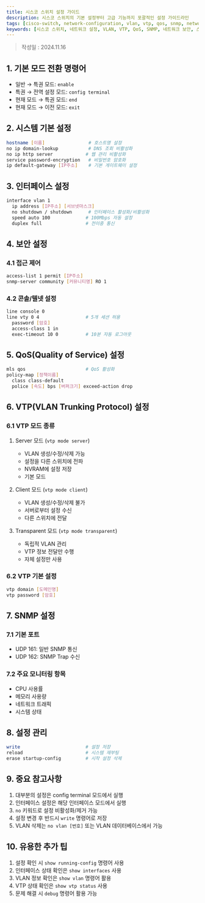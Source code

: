 ```yaml
---
title: 시스코 스위치 설정 가이드
description: 시스코 스위치의 기본 설정부터 고급 기능까지 포괄적인 설정 가이드라인
tags: [cisco-switch, network-configuration, vlan, vtp, qos, snmp, network-security, switch-management]
keywords: [시스코 스위치, 네트워크 설정, VLAN, VTP, QoS, SNMP, 네트워크 보안, 스위치 관리, CLI 명령어]
---
```


> 작성일 : 2024.11.16

## 1. 기본 모드 전환 명령어

- 일반 → 특권 모드: `enable`
- 특권 → 전역 설정 모드: `config terminal`
- 현재 모드 → 특권 모드: `end`
- 현재 모드 → 이전 모드: `exit`

## 2. 시스템 기본 설정

```bash
hostname [이름]                # 호스트명 설정
no ip domain-lookup           # DNS 조회 비활성화
no ip http server            # 웹 관리 비활성화
service password-encryption   # 비밀번호 암호화
ip default-gateway [IP주소]    # 기본 게이트웨이 설정
```

## 3. 인터페이스 설정

```bash
interface vlan 1
  ip address [IP주소] [서브넷마스크]
  no shutdown / shutdown      # 인터페이스 활성화/비활성화
  speed auto 100             # 100Mbps 자동 설정
  duplex full                # 전이중 통신
```

## 4. 보안 설정

### 4.1 접근 제어

```bash
access-list 1 permit [IP주소]
snmp-server community [커뮤니티명] RO 1
```

### 4.2 콘솔/텔넷 설정

```bash
line console 0
line vty 0 4                 # 5개 세션 허용
  password [암호]
  access-class 1 in
  exec-timeout 10 0          # 10분 자동 로그아웃
```

## 5. QoS(Quality of Service) 설정

```bash
mls qos                      # QoS 활성화
policy-map [정책이름]
  class class-default
  police [속도] bps [버퍼크기] exceed-action drop
```

## 6. VTP(VLAN Trunking Protocol) 설정

### 6.1 VTP 모드 종류

1. Server 모드 (`vtp mode server`)

   - VLAN 생성/수정/삭제 가능
   - 설정을 다른 스위치에 전파
   - NVRAM에 설정 저장
   - 기본 모드

2. Client 모드 (`vtp mode client`)

   - VLAN 생성/수정/삭제 불가
   - 서버로부터 설정 수신
   - 다른 스위치에 전달

3. Transparent 모드 (`vtp mode transparent`)
   - 독립적 VLAN 관리
   - VTP 정보 전달만 수행
   - 자체 설정만 사용

### 6.2 VTP 기본 설정

```bash
vtp domain [도메인명]
vtp password [암호]
```

## 7. SNMP 설정

### 7.1 기본 포트

- UDP 161: 일반 SNMP 통신
- UDP 162: SNMP Trap 수신

### 7.2 주요 모니터링 항목

- CPU 사용률
- 메모리 사용량
- 네트워크 트래픽
- 시스템 상태

## 8. 설정 관리

```bash
write                        # 설정 저장
reload                       # 시스템 재부팅
erase startup-config         # 시작 설정 삭제
```

## 9. 중요 참고사항

1. 대부분의 설정은 config terminal 모드에서 실행
2. 인터페이스 설정은 해당 인터페이스 모드에서 실행
3. `no` 키워드로 설정 비활성화/제거 가능
4. 설정 변경 후 반드시 `write` 명령어로 저장
5. VLAN 삭제는 `no vlan [번호]` 또는 VLAN 데이터베이스에서 가능

## 10. 유용한 추가 팁

1. 설정 확인 시 `show running-config` 명령어 사용
2. 인터페이스 상태 확인은 `show interfaces` 사용
3. VLAN 정보 확인은 `show vlan` 명령어 활용
4. VTP 상태 확인은 `show vtp status` 사용
5. 문제 해결 시 `debug` 명령어 활용 가능
